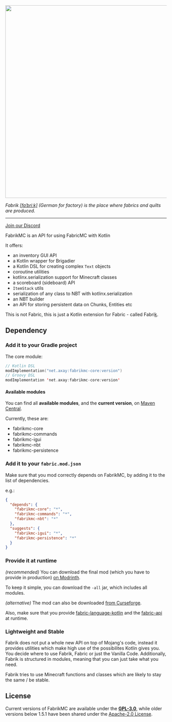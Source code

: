 <img src="https://user-images.githubusercontent.com/52456572/130886519-1a54dda3-aed7-4aa2-8bac-32ddefef2f9d.png" width="600">

*Fabrik [[faˈbriːk]](https://cdn.duden.de/_media_/audio/ID4108073_10393000.mp3) (German for factory) is the place where fabrics and quilts are produced.*

_____

[Join our Discord](https://discord.gg/CJDUVuJ)

FabrikMC is an API for using FabricMC with Kotlin

It offers:

- an inventory GUI API
- a Kotlin wrapper for Brigadier
- a Kotlin DSL for creating complex `Text` objects
- coroutine utilities
- kotlinx.serialization support for Minecraft classes
- a scoreboard (sideboard) API
- `ItemStack` utils
- serialization of any class to NBT with kotlinx.serialization
- an NBT builder
- an API for storing persistent data on Chunks, Entities etc

This is not Fabric, this is just a Kotlin extension for Fabric - called Fabri<ins>k</ins>.

## Dependency

### Add it to your Gradle project

The core module:

```kotlin
// Kotlin DSL
modImplementation("net.axay:fabrikmc-core:version")
// Groovy DSL
modImplementation 'net.axay:fabrikmc-core:version'
```

#### Available modules

You can find all **available modules**, and the **current version**,
on [Maven Central](https://repo1.maven.org/maven2/net/axay/).

Currently, these are:
- fabrikmc-core
- fabrikmc-commands
- fabrikmc-igui
- fabrikmc-nbt
- fabrikmc-persistence

### Add it to your `fabric.mod.json`

Make sure that you mod correctly depends on FabrikMC, by adding it to the list of dependencies.

e.g.:

```json
{
  "depends": {
    "fabrikmc-core": "*",
    "fabrikmc-commands": "*",
    "fabrikmc-nbt": "*"
  },
  "suggests": {
    "fabrikmc-igui": "*",
    "fabrikmc-persistence": "*"
  }
}
```

### Provide it at runtime

*(recommended)* You can download the final mod (which you have to provide in
production) [on Modrinth](https://modrinth.com/mod/fabrik/versions).

To keep it simple, you can download the `-all` jar, which includes all modules.

*(alternative)* The mod can also be
downloaded [from Curseforge](https://www.curseforge.com/minecraft/mc-mods/fabrik/files).

Also, make sure that you
provide [fabric-language-kotlin](https://www.curseforge.com/minecraft/mc-mods/fabric-language-kotlin/files) and
the [fabric-api](https://www.curseforge.com/minecraft/mc-mods/fabric-api/files) at runtime.

### Lightweight and Stable

Fabrik does not put a whole new API on top of Mojang's code, instead it provides utilities which make high use of the
possibilites Kotlin gives you. You decide where to use Fabrik, Fabric or just the Vanilla Code. Additionally, Fabrik is
structured in modules, meaning that you can just take what you need.

Fabrik tries to use Minecraft functions and classes which are likely to stay the same / be stable.

## License

Current versions of FabrikMC are available under the [**GPL-3.0**](https://www.gnu.org/licenses/gpl-3.0), while older versions below 1.5.1 have been shared under
the [Apache-2.0 License](https://www.apache.org/licenses/LICENSE-2.0).
